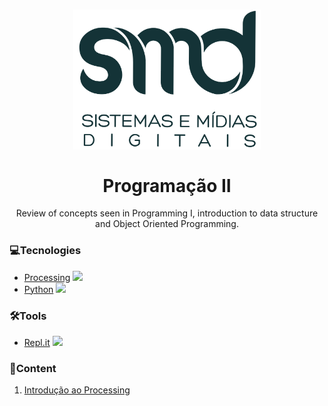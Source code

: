 <h1 align="center">
  <img src="../smd.png" width="300px"><br><br>
  Programação II
</h1>

<p align="center">Review of concepts seen in Programming I, introduction to data structure and Object Oriented Programming.</p>

### 💻Tecnologies
  * [Processing](https://processing.org/) <img src="https://upload.wikimedia.org/wikipedia/commons/thumb/2/2e/Processing_3_logo.png/600px-Processing_3_logo.png" width="20px">
  * [Python](https://www.python.org/) <img src="https://upload.wikimedia.org/wikipedia/commons/thumb/c/c3/Python-logo-notext.svg/768px-Python-logo-notext.svg.png" width="15px">

### 🛠️Tools
  * [Repl.it](https://repl.it/) <img src="https://repl.it/public/images/icon-square.png" width="15px">

### 🎯Content
<ol>
  <li><a href="Programação I/Aula 1 - Introdução ao processing/">
    Introdução ao Processing
  </a></li>
</ol>
